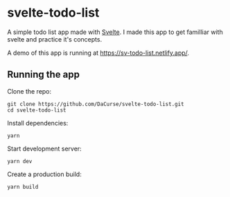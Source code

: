 # svelte-todo-list

A simple todo list app made with [Svelte](https://svelte.dev/).
I made this app to get familliar with svelte and practice it's concepts.

A demo of this app is running at https://sv-todo-list.netlify.app/.

## Running the app

Clone the repo:

```
git clone https://github.com/DaCurse/svelte-todo-list.git
cd svelte-todo-list
```

Install dependencies:

```
yarn
```

Start development server:

```
yarn dev
```

Create a production build:

```
yarn build
```
